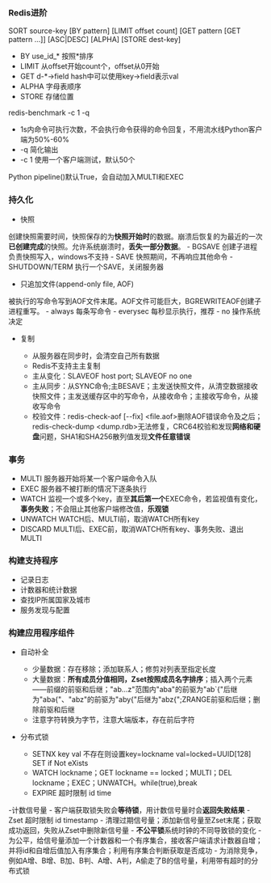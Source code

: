 ### Redis进阶

SORT source-key [BY pattern] [LIMIT offset count] [GET pattern [GET pattern ...]] [ASC|DESC] [ALPHA] [STORE dest-key]

- BY use_id_* 按照*排序
- LIMIT 从offset开始count个，offset从0开始
- GET d-*->field hash中可以使用key->field表示val
- ALPHA 字母表顺序
- STORE 存储位置

redis-benchmark -c 1 -q

- 1s内命令可执行次数，不会执行命令获得的命令回复，不用流水线Python客户端为50%-60%
- -q 简化输出
- -c 1 使用一个客户端测试，默认50个

Python pipeline()默认True，会自动加入MULTI和EXEC

### 持久化

- 快照

创建快照需要时间，快照保存的为**快照开始时**的数据。崩溃后恢复的为最近的一次**已创建完成**的快照。允许系统崩溃时，**丢失一部分数据**。
	- BGSAVE 创建子进程负责快照写入，windows不支持
	- SAVE 快照期间，不再响应其他命令
	- SHUTDOWN/TERM 执行一个SAVE，关闭服务器

- 只追加文件(append-only file, AOF)

被执行的写命令写到AOF文件末尾。AOF文件可能巨大，BGREWRITEAOF创建子进程重写。
	- always 每条写命令
	- everysec 每秒显示执行，推荐
	- no 操作系统决定

- 复制

	- 从服务器在同步时，会清空自己所有数据
	- Redis不支持主主复制
	- 主从变化：SLAVEOF host port; SLAVEOF no one
	- 主从同步：从SYNC命令;主BESAVE；主发送快照文件，从清空数据接收快照文件；主发送缓存区中的写命令，从接收命令；主接收写命令，从接收写命令
	- 校验文件：redis-check-aof [--fix] <file.aof>删除AOF错误命令及之后；redis-check-dump <dump.rdb>无法修复，CRC64校验和发现**网络和硬盘**问题，SHA1和SHA256散列值发现**文件任意错误**

### 事务

- MULTI 服务器开始将某一个客户端命令入队
- EXEC 服务器不被打断的情况下逐条执行
- WATCH 监视一个或多个key，直至**其后第一个**EXEC命令，若监视值有变化，**事务失败**；不会阻止其他客户端修改值，**乐观锁**
- UNWATCH WATCH后、MULTI前，取消WATCH所有key
- DISCARD MULTI后、EXEC前，取消WATCH所有key、事务失败、退出MULTI

### 构建支持程序

- 记录日志
- 计数器和统计数据
- 查找IP所属国家及城市
- 服务发现与配置

### 构建应用程序组件

- 自动补全
	- 少量数据：存在移除；添加联系人；修剪对列表至指定长度
	- 大量数据：**所有成员分值相同，Zset按照成员名字排序**；插入两个元素——前缀的前驱和后继；"ab…z"范围内"aba"的前驱为"ab`{"后继为"aba{"、"abz"的前驱为"aby{"后继为"abz{";ZRANGE前驱和后继；删除前驱和后继
	- 注意字符转换为字节，注意大端版本，存在前后字符

- 分布式锁
	-  SETNX key val 不存在则设置key=lockname val=locked=UUID[128] SET if Not eXists
	-  WATCH lockname；GET lockname == locked；MULTI；DEL lockname；EXEC；UNWATCH。while(true),break
	-  EXPIRE 超时限制 id time

-计数信号量
	- 客户端获取锁失败会**等待锁**，用计数信号量时会**返回失败结果**
	- Zset 超时限制 id timestamp
	- 清理过期信号量；添加新信号量至Zset末尾；获取成功返回，失败从Zset中删除新信号量
	- **不公平锁**系统时钟的不同导致锁的变化
	- 为公平，给信号量添加一个计数器和一个有序集合，接收客户端请求计数器自增；并将id和自增后值加入有序集合；利用有序集合判断获取是否成功
	- 为消除竞争，例如A增、B增、B加、B判、A增、A判，A偷走了B的信号量，利用带有超时的分布式锁
